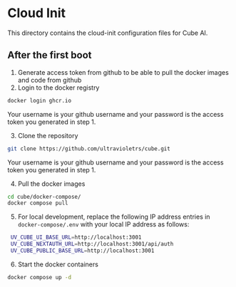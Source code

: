 # Cloud Init

This directory contains the cloud-init configuration files for Cube AI.

## After the first boot

1. Generate access token from github to be able to pull the docker images and code from github
2. Login to the docker registry

```bash
docker login ghcr.io
```

Your username is your github username and your password is the access token you generated in step 1.

3. Clone the repository

```bash
git clone https://github.com/ultravioletrs/cube.git
```

Your username is your github username and your password is the access token you generated in step 1.

4. Pull the docker images

```bash
cd cube/docker-compose/
docker compose pull
```

5. For local development, replace the following IP address entries in `docker-compose/.env` with your local IP address as follows:

```bash
 UV_CUBE_UI_BASE_URL=http://localhost:3001
 UV_CUBE_NEXTAUTH_URL=http://localhost:3001/api/auth
 UV_CUBE_PUBLIC_BASE_URL=http://localhost:3001
```

6. Start the docker containers

```bash
docker compose up -d
```

